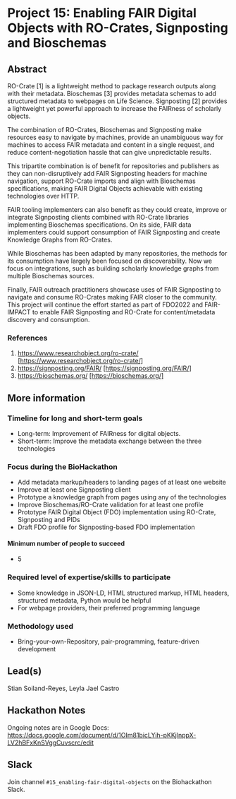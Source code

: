 # Project 15: Enabling FAIR Digital Objects with RO-Crates, Signposting and Bioschemas

## Abstract

RO-Crate [1] is a lightweight method to package research outputs along with their metadata. Bioschemas [3] provides metadata schemas to add structured metadata to webpages on Life Science. Signposting [2] provides a lightweight yet powerful approach to increase the FAIRness of scholarly objects.

The combination of RO-Crates, Bioschemas and Signposting make resources easy to navigate by machines, provide an unambiguous way for machines to access FAIR metadata and content in a single request, and reduce content-negotiation hassle that can give unpredictable results.

This tripartite combination is of benefit for repositories and publishers as they can non-disruptively add FAIR Signposting headers for machine navigation, support RO-Crate imports and align with Bioschemas specifications, making FAIR Digital Objects achievable with existing technologies over HTTP.

FAIR tooling implementers can also benefit as they could create, improve or integrate Signposting clients combined with RO-Crate libraries implementing Bioschemas specifications. On its side, FAIR data implementers could support consumption of FAIR Signposting and create Knowledge Graphs from RO-Crates.

While Bioschemas has been adapted by many repositories, the methods for its consumption have largely been focused on discoverability. Now we focus on integrations, such as building scholarly knowledge graphs from multiple Bioschemas sources.

Finally, FAIR outreach practitioners showcase uses of FAIR Signposting to navigate and consume RO-Crates making FAIR closer to the community. This project will continue the effort started as part of FDO2022 and FAIR-IMPACT to enable FAIR Signposting and RO-Crate for content/metadata discovery and consumption.

### References

 1. https://www.researchobject.org/ro-crate/ [https://www.researchobject.org/ro-crate/]
 2. https://signposting.org/FAIR/ [https://signposting.org/FAIR/]
 3. https://bioschemas.org/ [https://bioschemas.org/]

## More information

### Timeline for long and short-term goals
   
* Long-term: Improvement of FAIRness for digital objects.     
* Short-term: Improve the metadata exchange between the three technologies

### Focus during the BioHackathon

* Add metadata markup/headers to landing pages of at least one website
* Improve at least one Signposting client
* Prototype a knowledge graph from pages using any of the technologies
* Improve Bioschemas/RO-Crate validation for at least one profile
* Prototype FAIR Digital Object (FDO) implementation using RO-Crate, Signposting and PIDs
* Draft FDO profile for Signposting-based FDO implementation

#### Minimum number of people to succeed

* 5

### Required level of expertise/skills to participate

* Some knowledge in JSON-LD, HTML structured markup, HTML headers, structured metadata, Python would be helpful
* For webpage providers, their preferred programming language
 
### Methodology used
   
* Bring-your-own-Repository, pair-programming, feature-driven development

## Lead(s)

Stian Soiland-Reyes, Leyla Jael Castro

## Hackathon Notes

Ongoing notes are in Google Docs: <https://docs.google.com/document/d/1OIm81bicLYih-pKKjlnppX-LV2hBFxKnSVggCuvscrc/edit>

## Slack

Join channel `#15_enabling-fair-digital-objects` on the Biohackathon Slack.

